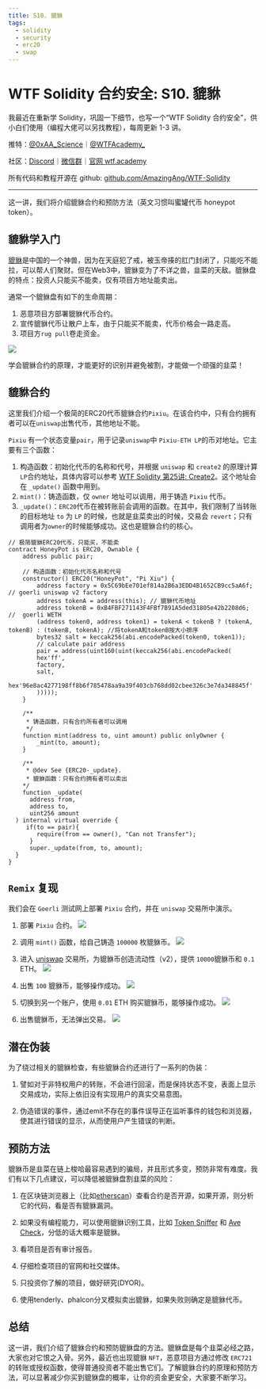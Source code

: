 ```yaml
---
title: S10. 貔貅
tags:
  - solidity
  - security
  - erc20
  - swap
---
```


# WTF Solidity 合约安全: S10. 貔貅

我最近在重新学 Solidity，巩固一下细节，也写一个“WTF Solidity 合约安全”，供小白们使用（编程大佬可以另找教程），每周更新 1-3 讲。

推特：[@0xAA_Science](https://twitter.com/0xAA_Science)｜[@WTFAcademy_](https://twitter.com/WTFAcademy_)

社区：[Discord](https://discord.gg/5akcruXrsk)｜[微信群](https://docs.google.com/forms/d/e/1FAIpQLSe4KGT8Sh6sJ7hedQRuIYirOoZK_85miz3dw7vA1-YjodgJ-A/viewform?usp=sf_link)｜[官网 wtf.academy](https://wtf.academy)

所有代码和教程开源在 github: [github.com/AmazingAng/WTF-Solidity](https://github.com/AmazingAng/WTF-Solidity)

---

这一讲，我们将介绍貔貅合约和预防方法（英文习惯叫蜜罐代币 honeypot token）。

## 貔貅学入门

[貔貅](https://en.wikipedia.org/wiki/Pixiu)是中国的一个神兽，因为在天庭犯了戒，被玉帝揍的肛门封闭了，只能吃不能拉，可以帮人们聚财。但在Web3中，貔貅变为了不详之兽，韭菜的天敌。貔貅盘的特点：投资人只能买不能卖，仅有项目方地址能卖出。

通常一个貔貅盘有如下的生命周期：

1. 恶意项目方部署貔貅代币合约。
2. 宣传貔貅代币让散户上车，由于只能买不能卖，代币价格会一路走高。
3. 项目方`rug pull`卷走资金。

![](./img/S10-1.png)

学会貔貅合约的原理，才能更好的识别并避免被割，才能做一个顽强的韭菜！

## 貔貅合约

这里我们介绍一个极简的ERC20代币貔貅合约`Pixiu`。在该合约中，只有合约拥有者可以在`uniswap`出售代币，其他地址不能。

`Pixiu` 有一个状态变量`pair`，用于记录`uniswap`中 `Pixiu-ETH LP`的币对地址。它主要有三个函数：

1. 构造函数：初始化代币的名称和代号，并根据 `uniswap` 和 `create2` 的原理计算`LP`合约地址，具体内容可以参考 [WTF Solidity 第25讲: Create2](https://github.com/AmazingAng/WTF-Solidity/blob/main/25_Create2/readme.md)。这个地址会在 `_update()` 函数中用到。
2. `mint()`：铸造函数，仅 `owner` 地址可以调用，用于铸造 `Pixiu` 代币。
3. `_update()`：`ERC20`代币在被转账前会调用的函数。在其中，我们限制了当转账的目标地址 `to` 为 `LP` 的时候，也就是韭菜卖出的时候，交易会 `revert`；只有调用者为`owner`的时候能够成功。这也是貔貅合约的核心。

```solidity
// 极简貔貅ERC20代币，只能买，不能卖
contract HoneyPot is ERC20, Ownable {
    address public pair;

    // 构造函数：初始化代币名称和代号
    constructor() ERC20("HoneyPot", "Pi Xiu") {
        address factory = 0x5C69bEe701ef814a2B6a3EDD4B1652CB9cc5aA6f; // goerli uniswap v2 factory
        address tokenA = address(this); // 貔貅代币地址
        address tokenB = 0xB4FBF271143F4FBf7B91A5ded31805e42b2208d6; //  goerli WETH
        (address token0, address token1) = tokenA < tokenB ? (tokenA, tokenB) : (tokenB, tokenA); //将tokenA和tokenB按大小排序
        bytes32 salt = keccak256(abi.encodePacked(token0, token1));
        // calculate pair address
        pair = address(uint160(uint(keccak256(abi.encodePacked(
        hex'ff',
        factory,
        salt,
        hex'96e8ac4277198ff8b6f785478aa9a39f403cb768dd02cbee326c3e7da348845f'
        )))));
    }
    
    /**
     * 铸造函数，只有合约所有者可以调用
     */
    function mint(address to, uint amount) public onlyOwner {
        _mint(to, amount);
    }

    /**
     * @dev See {ERC20-_update}.
     * 貔貅函数：只有合约拥有者可以卖出
    */
    function _update(
      address from,
      address to,
      uint256 amount
  ) internal virtual override {
     if(to == pair){
        require(from == owner(), "Can not Transfer");
      }
      super._update(from, to, amount);
  }
}
```

## `Remix` 复现

我们会在 `Goerli` 测试网上部署 `Pixiu` 合约，并在 `uniswap` 交易所中演示。

1. 部署 `Pixiu` 合约。
![](./img/S10-2.png)

2. 调用 `mint()` 函数，给自己铸造 `100000` 枚貔貅币。
![](./img/S10-3.png)

3. 进入 [uniswap](https://app.uniswap.org/#/add/v2/ETH) 交易所，为貔貅币创造流动性（v2），提供 `10000`貔貅币和 `0.1` ETH。
![](./img/S10-4.png)

4. 出售 `100` 貔貅币，能够操作成功。
![](./img/S10-5.png)

5. 切换到另一个账户，使用 `0.01` ETH 购买貔貅币，能够操作成功。
![](./img/S10-6.png)

6. 出售貔貅币，无法弹出交易。
![](./img/S10-7.png)

## 潜在伪装

为了绕过相关的貔貅检查，有些貔貅合约还进行了一系列的伪装：

1. 譬如对于非特权用户的转账，不会进行回滚，而是保持状态不变，表面上显示交易成功，实际上依旧没有实现用户的真实交易意图。

2. 伪造错误的事件，通过emit不存在的事件误导正在监听事件的钱包和浏览器，使其进行错误的显示，从而使用户产生错误的判断。

## 预防方法

貔貅币是韭菜在链上梭哈最容易遇到的骗局，并且形式多变，预防非常有难度。我们有以下几点建议，可以降低被貔貅盘割韭菜的风险：

1. 在区块链浏览器上（比如[etherscan](https://etherscan.io/)）查看合约是否开源，如果开源，则分析它的代码，看是否有貔貅漏洞。

2. 如果没有编程能力，可以使用貔貅识别工具，比如 [Token Sniffer](https://tokensniffer.com/) 和 [Ave Check](https://ave.ai/check)，分低的话大概率是貔貅。

3. 看项目是否有审计报告。

4. 仔细检查项目的官网和社交媒体。

5. 只投资你了解的项目，做好研究(DYOR)。

6. 使用tenderly、phalcon分叉模拟卖出貔貅，如果失败则确定是貔貅代币。

## 总结

这一讲，我们介绍了貔貅合约和预防貔貅盘的方法。貔貅盘是每个韭菜必经之路，大家也对它恨之入骨。另外，最近也出现貔貅 `NFT`，恶意项目方通过修改 `ERC721` 的转账或授权函数，使得普通投资者不能出售它们。了解貔貅合约的原理和预防方法，可以显著减少你买到貔貅盘的概率，让你的资金更安全，大家要不断学习。
